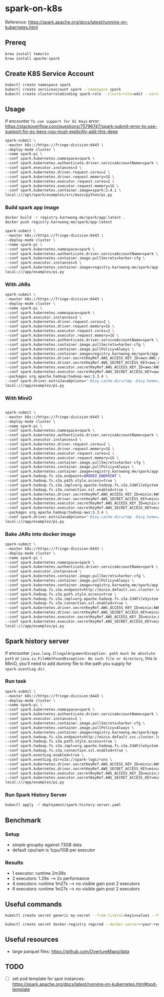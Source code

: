 # spark-on-k8s

Reference: <https://spark.apache.org/docs/latest/running-on-kubernetes.html>

## Prereq

```bash
brew install temurin
brew install apache-spark
```

## Create K8S Service Account

```bash
kubectl create namespace spark
kubectl create serviceaccount spark --namespace spark
kubectl create clusterrolebinding spark-role --clusterrole=edit --serviceaccount=spark:spark --namespace=spark
```

## Usage

If encounter `To use support for EC Keys` error: <https://stackoverflow.com/questions/75796747/spark-submit-error-to-use-support-for-ec-keys-you-must-explicitly-add-this-depe>

```bash
spark-submit \
--master k8s://https://fringe-division:6443 \
--deploy-mode cluster \
--name spark-pi \
--conf spark.kubernetes.namespace=spark \
--conf spark.kubernetes.authenticate.driver.serviceAccountName=spark \
--conf spark.executor.instances=3 \
--conf spark.kubernetes.driver.request.cores=2 \
--conf spark.kubernetes.driver.request.memory=1G \
--conf spark.kubernetes.executor.request.cores=2 \
--conf spark.kubernetes.executor.request.memory=1G \
--conf spark.kubernetes.container.image=spark:3.4.1 \
local:///opt/spark/examples/src/main/python/pi.py
```

### Build spark app image

```bash
docker build -t registry.karnwong.me/spark/app:latest .
docker push registry.karnwong.me/spark/app:latest
```

```bash
spark-submit \
--master k8s://https://fringe-division:6443 \
--deploy-mode cluster \
--name spark-pi \
--conf spark.kubernetes.namespace=spark \
--conf spark.kubernetes.authenticate.driver.serviceAccountName=spark \
--conf spark.kubernetes.container.image.pullSecrets=harbor-cfg \
--conf spark.executor.instances=5 \
--conf spark.kubernetes.container.image=registry.karnwong.me/spark/app:latest \
local:///app/examples/pi.py
```

### With JARs

```bash
spark-submit \
--master k8s://https://fringe-division:6443 \
--deploy-mode cluster \
--name spark-pi \
--conf spark.kubernetes.namespace=spark \
--conf spark.executor.instances=3 \
--conf spark.kubernetes.driver.request.cores=2 \
--conf spark.kubernetes.driver.request.memory=1G \
--conf spark.kubernetes.executor.request.cores=2 \
--conf spark.kubernetes.executor.request.memory=1G \
--conf spark.kubernetes.authenticate.driver.serviceAccountName=spark \
--conf spark.kubernetes.container.image.pullSecrets=harbor-cfg \
--conf spark.kubernetes.container.image.pullPolicy=Always \
--conf spark.kubernetes.container.image=registry.karnwong.me/spark/app:latest \
--conf spark.kubernetes.driver.secretKeyRef.AWS_ACCESS_KEY_ID=aws:AWS_ACCESS_KEY_ID \
--conf spark.kubernetes.driver.secretKeyRef.AWS_SECRET_ACCESS_KEY=aws:AWS_SECRET_ACCESS_KEY \
--conf spark.kubernetes.executor.secretKeyRef.AWS_ACCESS_KEY_ID=aws:AWS_ACCESS_KEY_ID \
--conf spark.kubernetes.executor.secretKeyRef.AWS_SECRET_ACCESS_KEY=aws:AWS_SECRET_ACCESS_KEY \
--packages org.apache.hadoop:hadoop-aws:3.3.4 \
--conf spark.driver.extraJavaOptions="-Divy.cache.dir=/tmp -Divy.home=/tmp" \
local:///app/examples/pi.py
```

### With MiniO

```bash

spark-submit \
--master k8s://https://fringe-division:6443 \
--deploy-mode cluster \
--name spark-pi \
--conf spark.kubernetes.namespace=spark \
--conf spark.kubernetes.authenticate.driver.serviceAccountName=spark \
--conf spark.executor.instances=3 \
--conf spark.kubernetes.driver.request.cores=2 \
--conf spark.kubernetes.driver.request.memory=1G \
--conf spark.kubernetes.executor.request.cores=2 \
--conf spark.kubernetes.executor.request.memory=1G \
--conf spark.kubernetes.container.image.pullSecrets=harbor-cfg \
--conf spark.kubernetes.container.image.pullPolicy=Always \
--conf spark.kubernetes.container.image=registry.karnwong.me/spark/app:latest \
--conf spark.hadoop.fs.s3a.endpoint=$MINIO_ENDPOINT \
--conf spark.hadoop.fs.s3a.path.style.access=true \
--conf spark.hadoop.fs.s3a.impl=org.apache.hadoop.fs.s3a.S3AFileSystem \
--conf spark.hadoop.fs.s3a.connection.ssl.enabled=true \
--conf spark.kubernetes.driver.secretKeyRef.AWS_ACCESS_KEY_ID=minio:AWS_ACCESS_KEY_ID \
--conf spark.kubernetes.driver.secretKeyRef.AWS_SECRET_ACCESS_KEY=minio:AWS_SECRET_ACCESS_KEY \
--conf spark.kubernetes.executor.secretKeyRef.AWS_ACCESS_KEY_ID=minio:AWS_ACCESS_KEY_ID \
--conf spark.kubernetes.executor.secretKeyRef.AWS_SECRET_ACCESS_KEY=minio:AWS_SECRET_ACCESS_KEY \
--packages org.apache.hadoop:hadoop-aws:3.3.4 \
--conf spark.driver.extraJavaOptions="-Divy.cache.dir=/tmp -Divy.home=/tmp" \
local:///app/examples/pi.py
```

### Bake JARs into docker image

```bash
spark-submit \
--master k8s://https://fringe-division:6443 \
--deploy-mode cluster \
--name spark-pi \
--conf spark.kubernetes.namespace=spark \
--conf spark.kubernetes.authenticate.driver.serviceAccountName=spark \
--conf spark.executor.instances=4 \
--conf spark.kubernetes.container.image.pullSecrets=harbor-cfg \
--conf spark.kubernetes.container.image.pullPolicy=Always \
--conf spark.kubernetes.container.image=registry.karnwong.me/spark/app:latest \
--conf spark.hadoop.fs.s3a.endpoint=http://minio.default.svc.cluster.local:9000 \
--conf spark.hadoop.fs.s3a.path.style.access=true \
--conf spark.hadoop.fs.s3a.impl=org.apache.hadoop.fs.s3a.S3AFileSystem \
--conf spark.hadoop.fs.s3a.connection.ssl.enabled=true \
--conf spark.kubernetes.driver.secretKeyRef.AWS_ACCESS_KEY_ID=minio:AWS_ACCESS_KEY_ID \
--conf spark.kubernetes.driver.secretKeyRef.AWS_SECRET_ACCESS_KEY=minio:AWS_SECRET_ACCESS_KEY \
--conf spark.kubernetes.executor.secretKeyRef.AWS_ACCESS_KEY_ID=minio:AWS_ACCESS_KEY_ID \
--conf spark.kubernetes.executor.secretKeyRef.AWS_SECRET_ACCESS_KEY=minio:AWS_SECRET_ACCESS_KEY \
local:///app/examples/pi.py
```

## Spark history server

If encounter `java.lang.IllegalArgumentException: path must be absolute path` or `java.io.FileNotFoundException: No such file or directory`, this is MiniO, you'll need to add dummy file to the path you supply for `spark.eventLog.dir`.

### Run task

```bash
spark-submit \
--master k8s://https://fringe-division:6443 \
--deploy-mode cluster \
--name spark-pi \
--conf spark.kubernetes.namespace=spark \
--conf spark.kubernetes.authenticate.driver.serviceAccountName=spark \
--conf spark.executor.instances=2 \
--conf spark.kubernetes.container.image.pullSecrets=harbor-cfg \
--conf spark.kubernetes.container.image.pullPolicy=Always \
--conf spark.kubernetes.container.image=registry.karnwong.me/spark/app:latest \
--conf spark.hadoop.fs.s3a.endpoint=http://minio.default.svc.cluster.local:9000 \
--conf spark.hadoop.fs.s3a.path.style.access=true \
--conf spark.hadoop.fs.s3a.impl=org.apache.hadoop.fs.s3a.S3AFileSystem \
--conf spark.hadoop.fs.s3a.connection.ssl.enabled=true \
--conf spark.eventLog.enabled=true \
--conf spark.eventLog.dir=s3a://spark-logs/runs \
--conf spark.kubernetes.driver.secretKeyRef.AWS_ACCESS_KEY_ID=minio:AWS_ACCESS_KEY_ID \
--conf spark.kubernetes.driver.secretKeyRef.AWS_SECRET_ACCESS_KEY=minio:AWS_SECRET_ACCESS_KEY \
--conf spark.kubernetes.executor.secretKeyRef.AWS_ACCESS_KEY_ID=minio:AWS_ACCESS_KEY_ID \
--conf spark.kubernetes.executor.secretKeyRef.AWS_SECRET_ACCESS_KEY=minio:AWS_SECRET_ACCESS_KEY \
local:///app/examples/pi.py

```

### Run Spark History Server

```bash
kubectl apply -f deployment/spark-history-server.yaml
```

## Benchmark

### Setup

- simple groupby against 73GB data
- default cpu/ram is 1cpu/1GB per executor

### Results

- 1 executor: runtime 2m39s
- 2 executors: 1.29s --> 2x performance
- 4 executors: runtime 1m27s --> no visible gain post 2 executors
- 6 executors: runtime 1m27s --> no visible gain post 2 executors

## Useful commands

```bash
kubectl create secret generic my-secret --from-literal=key1=value1 --from-literal=key2=value2

kubectl create secret docker-registry regcred --docker-server=<your-registry-server> --docker-username=<your-name> --docker-password=<your-pword> --docker-email=<your-email>
```

## Useful resources

- large parquet files: <https://github.com/OvertureMaps/data>

## TODO

- [ ] set pod template for spot instances: <https://spark.apache.org/docs/latest/running-on-kubernetes.html#pod-template>
